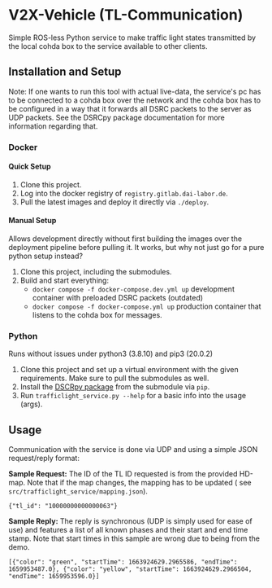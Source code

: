 

# V2X-Vehicle (TL-Communication)

Simple ROS-less Python service to make traffic light states transmitted by the local cohda box to the service available
to other clients.

## Installation and Setup

Note: If one wants to run this tool with actual live-data, the service's pc has to be connected to a cohda box over the
network and the cohda box has to be configured in a way that it forwards all DSRC packets to the server as UDP packets.
See the DSRCpy package documentation for more information regarding that.

### Docker

#### Quick Setup

1. Clone this project.
2. Log into the docker registry of ``registry.gitlab.dai-labor.de``.
3. Pull the latest images and deploy it directly via ``./deploy``.

#### Manual Setup

Allows development directly without first building the images over the deployment pipeline before pulling it. It works,
but why not just go for a pure python setup instead?

1. Clone this project, including the submodules.
2. Build and start everything:
    - ``docker compose -f docker-compose.dev.yml up`` development container with preloaded DSRC packets (outdated)
    - ``docker compose -f docker-compose.yml up`` production container that listens to the cohda box for messages.

### Python

Runs without issues under python3 (3.8.10) and pip3 (20.0.2)

1. Clone this project and set up a virtual environment with the given requirements. Make sure to pull the submodules as
   well.
2. Install the [DSCRpy package](https://gitlab.dai-labor.de/diginet-ps/dsrcpy) from the submodule via ``pip``.
3. Run ``trafficlight_service.py --help`` for a basic info into the usage (args).

## Usage

Communication with the service is done via UDP and using a simple JSON request/reply format:

**Sample Request:**
The ID of the TL ID requested is from the provided HD-map. Note that if the map changes, the mapping has to be updated (
see `src/trafficlight_service/mapping.json`).

```
{"tl_id": "10000000000000063"}
```

**Sample Reply:**
The reply is synchronous (UDP is simply used for ease of use) and features a list of all known phases and their start
and end time stamp. Note that start times in this sample are wrong due to being from the demo.

```
[{"color": "green", "startTime": 1663924629.2965586, "endTime": 1659953487.0}, {"color": "yellow", "startTime": 1663924629.2966504, "endTime": 1659953596.0}]
```